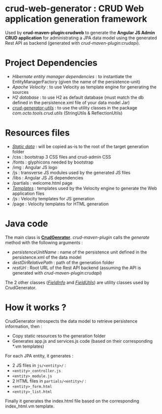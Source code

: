 # crud-web-generator :  CRUD Web application generation framework

Used by **crud-maven-plugin:crudweb** to generate the **Angular JS Admin CRUD application** for administrating a JPA data model using the generated Rest API as backend (generated with *crud-maven-plugin:crudapi*).

Project Dependencies
====================
* *Hibernate entity manager dependencies* : to instantiate the EntityManagerFactory (given the name of the persistence-unit)
* *Apache Velocity* : to use Velocity as template engine for generating the sources
* *H2 database* : to use H2 as default database (must match the db defined in the persistence.xml file of your data model Jar)
* [*crud-generator-utils*](../crud-generator-utils) : to use the utility classes in the package *com.octo.tools.crud.utils* (StringUtils & ReflectionUtils)

Resources files
===============
* [*Static data*](src/main/resources/static) : will be copied as-is to the root of the target generation folder
 * /css : bootstrap 3 CSS files and crud-admin CSS
 * /fonts : glyphicons needed by bootstrap
 * /img : Angular JS logo
 * /js : transverse JS modules used by the generated JS files
 * /libs : Angular JS JS dependencies
 * /partials : welcome.html page
* [*Templates*](src/main/resources/templates) : templates used by the Velocity engine to generate the Web application files
 * /js : Velocity templates for JS generation
 * /page : Velocity templates for HTML generation

Java code
=========
The main class is [**CrudGenrator**](src/main/java/com/octo/tools/crudweb/CrudGenerator.java). *crud-maven-plugin* calls the *generate* method with the following arguments :

* *persistenceUnitName* : name of the persistence unit defined in the persistence.xml of the data model
* *destDirRelativePath* : path of the generation folder
* *restUrl* : Root URL of the Rest API backend (assuming the API is generated with *crud-maven-plugin:crudapi*)

The 2 other classes ([*FieldInfo*](/src/main/java/com/octo/tools/crudweb/FieldInfo.java) and [*FieldUtils*](src/main/java/com/octo/tools/crudweb/FileUtils.java)) are utility classes used by CrudGenerator.

How it works ?
==============
CrudGenerator introspects the data model to retrieve persistence information, then :

* Copy static resources to the generation folder
* Generates app.js and services.js code (based on their corresponding *.vm templates)

For each JPA entity, it generates :

* 2 JS files in ``js/<entity>/`` :
 * ``<entity>_controller.js``
 * ``<entity>_module.js``
* 2 HTML files in ``partials/<entity>/`` :
 * ``<entity>_form.html``
 * ``<entity>_list.html``

Finally it generates the index.html file based on the corresponding index_html.vm template.

